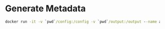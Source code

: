 # Generate Metadata

```cmd
docker run -it -v `pwd`/config:/config -v `pwd`/output:/output --name atom pdok/atom-generator ./atom -f=/config/values.yaml -o=/output
```
